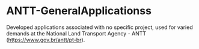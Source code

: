 # ANTT-GeneralApplicationss

Developed applications associated with no specific project, used for varied demands at the National Land Transport Agency - ANTT (https://www.gov.br/antt/pt-br).
